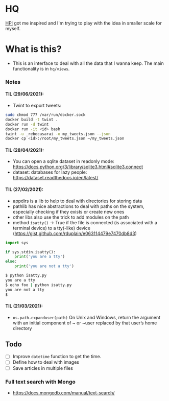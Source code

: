 # HQ

[HPI](https://github.com/karlicoss/HPI) got me inspired and I'm trying to play with the idea in smaller scale for myself.

# What is this?
- This is an interface to deal with all the data that I wanna keep. The main functionality is in `hq/views`.

### Notes

#### TIL (29/06/2021):
- Twint to export tweets:
```bash
sudo chmod 777 /var/run/docker.sock
docker build -t twint .
docker run -d twint
docker run -it <id> bash
twint -u _rebecasarai -o my_tweets.json --json
docker cp <id>:/root/my_tweets.json ~/my_tweets.json
```

#### TIL (28/04/2021):
- You can open a sqlite dataset in readonly mode: https://docs.python.org/3/library/sqlite3.html#sqlite3.connect
- dataset: databases for lazy people: https://dataset.readthedocs.io/en/latest/


#### TIL (27/02/2021):
- appdirs is a lib to help to deal with directories for storing data
- pathlib has nice abstractions to deal with paths on the system, especially checking if they exists or create new ones
- other libs also use the trick to add modules on the path
- method `isatty()` -> True if the file is connected (is associated with a terminal device) to a tty(-like) device (https://gist.github.com/rduplain/e063114479e7470db8d3)
```python
import sys

if sys.stdin.isatty():
    print('you are a tty')
else:
    print('you are not a tty')
```
```bash
$ python isatty.py
you are a tty
$ echo foo | python isatty.py
you are not a tty
$
```

#### TIL (21/03/2021):
- `os.path.expanduser(path)` On Unix and Windows, return the argument with an initial component of ~ or ~user replaced by that user’s home directory


## Todo
- [ ] Improve `datetime` function to get the time.
- [ ] Define how to deal with images
- [ ] Save articles in multiple files

### Full text search with Mongo
- https://docs.mongodb.com/manual/text-search/
